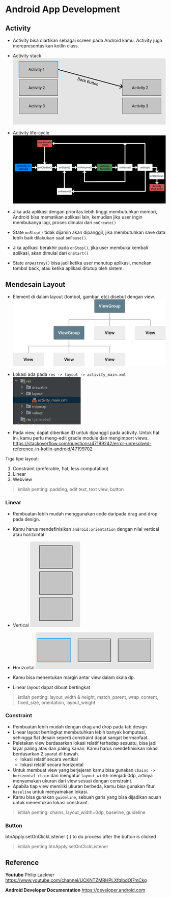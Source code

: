 # Android App Development

## Activity
- Activity bisa diartikan sebagai screen pada Android kamu. Activity juga merepresentasikan kotlin class.
- Activity stack
![](attachments/Pasted%20image%2020211109164056.png)

- Activity life-cycle
![](attachments/Pasted%20image%2020211109164204.png)

- Jika ada aplikasi dengan prioritas lebih tinggi membutuhkan memori, Android bisa mematikan aplikasi lain, kemudian jika user ingin membukanya lagi, proses dimulai dari `onCreate()`
- State `onStop()` tidak dijamin akan dipanggil, jika membutuhkan save data lebih baik dilakukan saat `onPause()`.
- Jika aplikasi berakhir pada `onStop()`, jika user membuka kembali aplikasi, akan dimulai dari `onStart()`
- State `onDestroy()` bisa jadi ketika user menutup aplikasi, menekan tombol back, atau ketika aplikasi ditutup oleh sistem.
	
## Mendesain Layout
- Element di dalam layout (tombol, gambar, etc) disebut dengan view.
 ![](attachments/viewgroup_2x.png)
 
- Lokasi ada pada `res -> layout -> activity_main.xml`
![](attachments/Pasted%20image%2020211109160119.png)

- Pada view, dapat diberikan ID untuk dipanggil pada activity. Untuk hal ini, kamu perlu meng-edit gradle module dan mengimport views. https://stackoverflow.com/questions/47199242/error-unresolved-reference-in-kotlin-android/47199702

Tiga tipe layout:
1. Constraint  (preferable, flat, less computation)
2. Linear
3. Webview

> istilah penting: padding, edit text, text view, button

### Linear
- Pembuatan lebih mudah menggunakan code daripada drag and drop pada design.
- Kamu harus mendefinisikan `android:orientation` dengan nilai vertical atau horizontal
- Vertical
![](attachments/Pasted%20image%2020211109160555.png)

- Horizontal
![](attachments/Pasted%20image%2020211109160618.png)

- Kamu bisa menentukan margin antar view dalam skala dp.
- Linear layout dapat dibuat bertingkat


> istilah penting: layout_width & height, match_parent, wrap_content, fixed_size, orientation, layout_weight

### Constraint
- Pembuatan lebih mudah dengan drag and drop pada tab design
- Linear layout bertingkat membutuhkan lebih banyak komputasi, sehingga flat desain seperti constraint dapat sangat bermanfaat.
- Peletakan view berdasarkan lokasi relatif terhadap sesuatu, bisa jadi layar paling atas dan paling kanan. Kamu harus mendefinisikan lokasi berdasarkan 2 syarat di bawah.
	- lokasi relatif secara vertikal
	- lokasi relatif secara horizontal
- Untuk membuat view yang berjejeran kamu bisa gunakan `chains -> horizontal chain` dan mengatur `layout_width` menjadi 0dp, artinya menyamakan ukuran dari view sesuai dengan constraint.
- Apabila tiap view memiliki ukuran berbeda, kamu bisa gunakan fitur `baseline` untuk menyamakan lokasi.
- Kamu bisa gunakan `guideline`, sebuah garis yang bisa dijadikan acuan untuk menentukan lokasi constraint.

> istilah penting: chains, layout_width=0dp, baseline, guideline

### Button
 btnApply.setOnClickListener { } to do process after the button is clicked
> istilah penting btnApply.setOnClickListener

## Reference
**Youtube**
Philip Lackner https://www.youtube.com/channel/UCKNTZMRHPLXfqlbdOI7mCkg

**Android Developer Documentation**
https://developer.android.com
